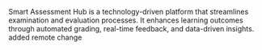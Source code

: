Smart Assessment Hub is a technology-driven platform that streamlines examination and evaluation processes. It enhances learning outcomes through automated grading, real-time feedback, and data-driven insights.
added remote change
